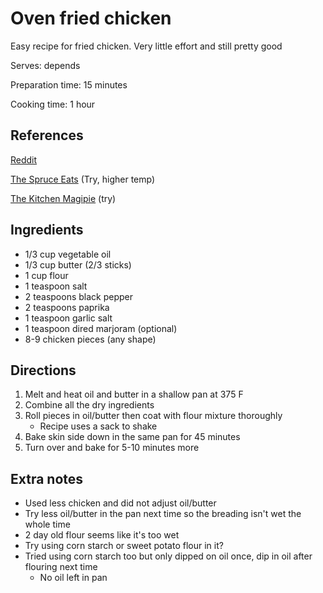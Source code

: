 # Oven fried chicken

Easy recipe for fried chicken. Very little effort and still pretty good

Serves: depends

Preparation time: 15 minutes

Cooking time: 1 hour

## References

[Reddit](https://old.reddit.com/r/Old_Recipes/comments/c82j9g/ovenfried_chicken_from_an_old_amish_cookbook_so/)

[The Spruce Eats](https://www.thespruceeats.com/southern-oven-fried-chicken-3058647) (Try, higher temp)

[The Kitchen Magipie](https://www.youtube.com/watch?v=zNKtedwSc48) (try)

## Ingredients

- 1/3 cup vegetable oil
- 1/3 cup butter (2/3 sticks)
- 1 cup flour
- 1 teaspoon salt
- 2 teaspoons black pepper
- 2 teaspoons paprika
- 1 teaspoon garlic salt
- 1 teaspoon dired marjoram (optional)
- 8-9 chicken pieces (any shape)

## Directions

1. Melt and heat oil and butter in a shallow pan at 375 F
2. Combine all the dry ingredients
3. Roll pieces in oil/butter then coat with flour mixture thoroughly
    - Recipe uses a sack to shake
4. Bake skin side down in the same pan for 45 minutes
5. Turn over and bake for 5-10 minutes more

## Extra notes

- Used less chicken and did not adjust oil/butter
- Try less oil/butter in the pan next time so the breading isn't wet the whole time
- 2 day old flour seems like it's too wet
- Try using corn starch or sweet potato flour in it?
- Tried using corn starch too but only dipped on oil once, dip in oil after flouring next time
  - No oil left in pan
